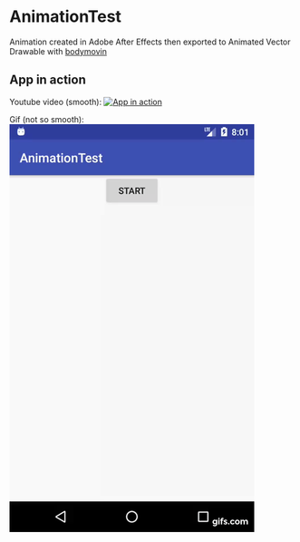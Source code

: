 # AnimationTest

Animation created in Adobe After Effects then exported to Animated Vector Drawable with [bodymovin](https://github.com/bodymovin/bodymovin)

## App in action
Youtube video (smooth):
[![App in action](https://img.youtube.com/vi/V9KICsWMpqE/0.jpg)](https://www.youtube.com/watch?v=V9KICsWMpqE)

Gif (not so smooth):
![](https://github.com/Calebzor/AnimationTest/blob/master/app.gif)
